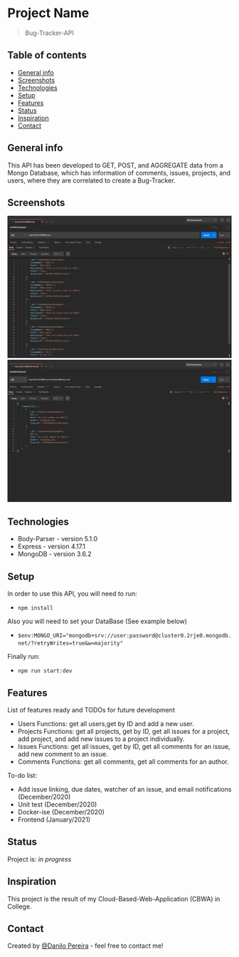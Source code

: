 # Project Name

> Bug-Tracker-API

## Table of contents

- [General info](#general-info)
- [Screenshots](#screenshots)
- [Technologies](#technologies)
- [Setup](#setup)
- [Features](#features)
- [Status](#status)
- [Inspiration](#inspiration)
- [Contact](#contact)

## General info

This API has been developed to GET, POST, and AGGREGATE data from a Mongo Database, which has information of comments, issues, projects, and users, where they are correlated to create a Bug-Tracker.

## Screenshots

![Get all issues](./images/issues.jpg)
![Get Comments by Author](./images/commentsByAuthor.jpg)

## Technologies

- Body-Parser - version 5.1.0
- Express - version 4.17.1
- MongoDB - version 3.6.2

## Setup

In order to use this API, you will need to run:

- `npm install`

Also you will need to set your DataBase (See example below)

- `$env:MONGO_URI="mongodb+srv://user:password@cluster0.2rje0.mongodb.net/?retryWrites=true&w=majority"`

Finally run:

- `npm run start:dev`

## Features

List of features ready and TODOs for future development

- Users Functions: get all users,get by ID and add a new user.
- Projects Functions: get all projects, get by ID, get all issues for a project, add project, and add new issues to a project individually.
- Issues Functions: get all issues, get by ID, get all comments for an issue, add new comment to an issue.
- Comments Functions: get all comments, get all comments for an author.

To-do list:

- Add issue linking, due dates, watcher of an issue, and email notifications (December/2020)
- Unit test (December/2020)
- Docker-ise (December/2020)
- Frontend (January/2021)

## Status

Project is: _in progress_

## Inspiration

This project is the result of my Cloud-Based-Web-Application (CBWA) in College.

## Contact

Created by [@Danilo Pereira](https://github.com/danilo0391) - feel free to contact me!
